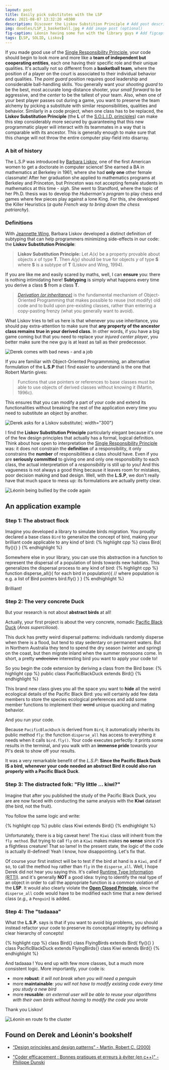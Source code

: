```yaml
---
layout: post
title: Easily pick substitutes with the LSP
date: 2021-08-07 13:32:20 +0300
description: Discover the Liskov Substition Principle # Add post description (optional)
img: doodles/LSP_1_basketball.jpg # Add image post (optional)
fig-caption: Léonin having some fun with the library guys # Add figcaption (optional)
tags: [LSP, SOLID, Liskov]
---
```


If you made good use of the [Single Responsibility Principle](2021-08-06-make-code-surgery-easy-with-SRP),
your code should begin to look more and more like a **team of independent but cooperating entities**,
each one having their specific role and their unique qualities. It's actually not
so different from a **basketball team**, where the position of a player on the court is associated to their individual
behavior and qualities. The *point guard* position requires good leadership and considerable
ball-handling skills. You generally want your *shooting guard* to be the best, most accurate
long-distance shooter, your *small forward* to be aggressive, and the *center* to be
the tallest of your team. Also, when one of your best player passes out during a game, you
want to preserve the team alchemy by picking a substitute with similar responsibilities, qualities and behavior.
Similarly in a code project, when one class has to be replaced, the **Liskov Substitution Principle**
(the **L** of the [ S.O.L.I.D. principles](2018-10-20-how-to-write-solid-code))
can make this step considerably more secured by guaranteeing that this new programmatic
player will interact with its teammates in a way that is comparable with its ancestor.
This is generally enough to make sure that this change will not throw
the entire computer play-field into disarray.

### A bit of history

The L.S.P was introduced by [Barbara Liskov](https://en.wikipedia.org/wiki/Barbara_Liskov),
one of the first American women to get a doctorate in computer science!
She earned a BA in mathematics at Berkeley in 1961, where she had **only one** other female classmate!
After her graduation she applied to mathematics programs at Berkeley and Princeton,
but Princeton was not accepting female students in mathematics at this time - *sigh*.
She went to Standford, where the topic of her Ph.D. thesis was to develop
the *Huberman's program* to play chess end games
where few pieces play against a lone King. For this, she developed the Killer Heuristics
(*a quite French way to bring down the chess patriarchy*).

### Definitions

With [Jeannette Wing](https://en.wikipedia.org/wiki/Jeannette_Wing),
Barbara Liskov developed a distinct definition of subtyping that can help programmers minimizing
side-effects in our code: the **Liskov Substitution Principle**:

> **Liskov Substitution Principle:**
> Let  *A(x)* be a property provable about
> objects *x* of type **T**. Then *A(y)* should be true for objects *y* of type **S** where **S** is a
> subtype of **T** (Liskov and Wing, 1994).

If you are like me and easily scared by maths, well, I can **ensure** you: there is
nothing intimidating here! **Subtyping** is simply what happens every time you derive a
class **S** from a class **T**.

> *[Derivation (or inheritance)](https://en.wikipedia.org/wiki/Inheritance_(object-oriented_programming))* is
the fundamental mechanism of Object-Oriented Programming that makes possible to reuse (not modify)
old code and to build upon pre-existing classes, rather than entering a copy-pasting frenzy
(what you generally want to avoid).

What Liskov tries to tell us here is that whenever you use inheritance, you should pay extra-attention
to make sure that **any property of the ancestor class remains true in your derived class**. In other words, if you have a big game coming but that you need to replace your *injured center player*, you better make
sure the new guy is at least as tall as their predecessor.

![Derek comes with bad news - and a job]({{site.baseurl}}/assets/img/doodles/LSP_knock_knock.jpg)

If you are familiar with Object-Oriented Programmming, an alternative formulation of the **L.S.P** that
I find easier to understand is the one that Robert Martin gives:

> Functions that use pointers or references to base classes must be able to use
objects of derived classes without knowing it (Martin, 1996c).

This ensures that you can modify a part of your code and extend its functionalities
without breaking the rest of the application every time you need to substitute an object
by another.

![Derek asks for a Liskov substitute]({{site.baseurl}}/assets/img/doodles/LSP_anyone.jpg){: width="300"}

I find the **Liskov Substitution Principle** particularly elegant because it's one of
the few design principles that actually has a formal,
logical definition. Think about how open to interpretation the
[Single Responsibility Principle](2021-08-06-make-code-surgery-easy-with-SRP) was: it
does not constrain the **definition** of a responsibility, it only constrains the
**number** of responsibilities a class should have. Even if you are **seriously committed** to giving one
and only one responsibility to each class, the actual interpretation of a *responsibility*
is still up to you! And this vagueness is not always a good thing because it leaves room
for mistakes, poor decision making and bad design. Well, with the **L.S.P**,
we don't really have that much space to mess up: its formulations are actually pretty clear.

![Léonin being bullied by the code again]({{site.baseurl}}/assets/img/doodles/LSP_guys.jpg)

## An application example

### Step 1: The abstract flock

Imagine you developed a library to simulate birds migration.
You proudly declared a base class `Bird` to generalize the concept of bird, making your
brilliant code applicable to any kind of bird:
{% highlight cpp %}
class Bird{
    fly(){}
}
{% endhighlight %}

Somewhere else in your library, you can use this abstraction in a function
to represent the dispersal of a population of birds towards new habitats.
This generalizes the dispersal process to any kind of bird:
{% highlight cpp %}
function disperse_all(){
  for each bird in population){ // where population is e.g. a list of Bird pointers
      bird.fly()
  }
}
{% endhighlight %}

Brilliant!

### Step 2: The very concrete Duck

But your research is not about **abstract birds** at all!

Actually, your first project is about the very concrete, nomadic
[Pacific Black Duck](https://en.wikipedia.org/wiki/Pacific_black_duck)
(*Anas superciliosa*).

This duck has pretty weird dispersal patterns: individuals
randomly disperse when there is a flood, but tend to stay sedentary on permanent waters.
But in Northern Australia they tend to spend the dry season (winter and spring) on the coast,
but then migrate inland when the summer monsoons come. In short, a pretty ~~undecisive~~ interesting bird you want
to apply your code to!

So you begin the code extension by deriving a class from the Bird base:
{% highlight cpp %}
public class PacificBlackDuck extends Bird{}
{% endhighlight %}

This brand new class gives you all the space you want to **hide** all the weird ecological details of the
Pacific Black Bird: you will certainly add few data members to store the species ecological preferences and
add some member functions to implement their ~~weird~~ unique quacking and mating behavior.

And you run your code.

Because  `PacificBlackDuck` is derived from `Bird`, it automatically inherits
its public method `fly`: the function `disperse_all` has access to everything it needs when
it calls `bird.fly()`. Your code executes perfectly: it prints some results in the terminal,
and you walk with an **immense pride** towards your PI's desk to show off your results.

It was a very remarkable benefit of the *L.S.P*: **Since the Pacific Black Duck IS a bird,
whenever your code needed an abstract Bird it could also run properly with a Pacific Black Duck**.

### Step 3: The distracted folk: "Fly little ... kiwi?"

Imagine that after you published the study of the Pacific Black Duck, you are
are now faced with conducting the same analysis with the **Kiwi** dataset (the bird, not the fruit).

You follow the same logic and write:

{% highlight cpp %}
public class Kiwi extends Bird{}
{% endhighlight %}


Unfortunately, there is a big caveat here! The `Kiwi` class will inherit from
the `fly method`. But trying to call `fly` on a `Kiwi` makes makes **no sense**
since it's a flightless creature! That so lame! In the present state,
the logic of the code is actually ill-defined! Yeah I know, how disappointing. Let's fix that.

Of course your first instinct will be to test if the bird at hand is a `Kiwi`, and if
so, to call the method `hop` rather than `fly` in the `disperse_all`. Well, I hope
Derek did not hear you saying this. It's called [Runtime Type Information (RTTI)](https://en.wikipedia.org/wiki/Run-time_type_information).
and it's generally **NOT** a good idea: trying to identify the real type of an object in order to call the appropriate function
is a common violation of the **LSP**. It would also clearly violate the [**Open Closed Principle**]({{site.url}}/pages/blog/under_construction.html), since the `disperse_all` code would have to be modified each time that a new derived class (*e.g.,* a `Penguin`) is added.


### Step 4: The "tadaaaa"

What the **L.S.P.** says is that if you want to avoid big problems,
you should instead refactor your code to preserve its conceptual integrity by
defining a clear hierarchy of concepts!

{% highlight cpp %}
class Bird{}
class FlyingBirds extends Bird{
    fly(){}
}
class PacificBlackDuck extends FlyingBirds{}
class Kiwi extends Bird{}
{% endhighlight %}


And tadaaaa ! You end up with few more classes, but a much more consistent logic. More
importantly, your code is:
* more **robust**: *it will not break when you will need a penguin*
* more **maintainable**: *you will not have to modify existing code every time you study a new bird*
* more **reusable**: *an external user will be able to reuse your algorithms with their own birds without having to modify the code you wrote*

Thank you Liskov!

![Léonin en route fo the cluster]({{site.baseurl}}/assets/img/doodles/LSP_tragic_mistake.jpg)

## Found on Derek and Léonin's bookshelf

* [“Design principles and design patterns” - Martin, Robert C. (2000)](http://staff.cs.utu.fi/staff/jouni.smed/doos_06/material/DesignPrinciplesAndPatterns.pdf)

* ["Coder efficacement : Bonnes pratiques et erreurs à éviter (en c++)" - Philippe Dunski](https://www.amazon.fr/Coder-efficacement-Bonnes-pratiques-erreurs/dp/2822701660)
